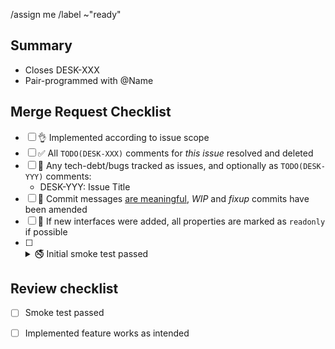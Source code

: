 /assign me
/label ~"ready"
<!-- alternatively, if not yet ready:
/label ~"wip"
/draft
-->

## Summary

<!-- More details here if necessary -->

- Closes DESK-XXX <!-- If this MR does not close the given ticket, please use "Related to" instead of "Closes" -->
- Pair-programmed with @Name <!-- Potentially mark commits with `Co-authored-by:`. Delete if this was not the case. -->

## Merge Request Checklist

- [ ] 👌 Implemented according to issue scope
- [ ] ✅ All `TODO(DESK-XXX)` comments for *this issue* resolved and deleted
- [ ] 🐞 Any tech-debt/bugs tracked as issues, and optionally as `TODO(DESK-YYY)` comments:
  - DESK-YYY: Issue Title
- [ ] 📝 Commit messages [are meaningful](https://cbea.ms/git-commit/), *WIP* and *fixup* commits have been amended
- [ ] 📖 If new interfaces were added, all properties are marked as `readonly` if possible
- [ ] <details><summary>🚭 Initial smoke test passed</summary>
  - The electron app should start
  - UI changes: Test with responsive design (i.e. for both desktop and mobile screen sizes)
  - Protocol related: Test with the iOS app
</details>

## Review checklist

<!-- Add more review hints to this list, to be checked off by the reviewer -->
- [ ] Smoke test passed
- [ ] Implemented feature works as intended


<!-- Workflow reminders: https://confluence.threema.ch/display/EN/Desktop+MR+Workflow -->
